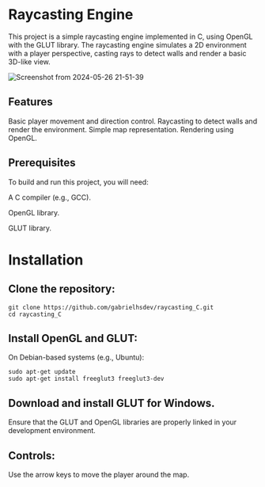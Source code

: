 # Raycasting Engine
This project is a simple raycasting engine implemented in C, using OpenGL with the GLUT library. The raycasting engine simulates a 2D environment with a player perspective, casting rays to detect walls and render a basic 3D-like view.

![Screenshot from 2024-05-26 21-51-39](https://github.com/gabrielhsdev/raycasting_C/assets/114205281/e195428b-c0a6-469c-a8f6-888385131fdc)

## Features
Basic player movement and direction control.
Raycasting to detect walls and render the environment.
Simple map representation.
Rendering using OpenGL.

## Prerequisites

To build and run this project, you will need:

A C compiler (e.g., GCC).

OpenGL library.

GLUT library.

# Installation

## Clone the repository:
```
git clone https://github.com/gabrielhsdev/raycasting_C.git
cd raycasting_C
```

## Install OpenGL and GLUT:
On Debian-based systems (e.g., Ubuntu):

```
sudo apt-get update
sudo apt-get install freeglut3 freeglut3-dev
```

## Download and install GLUT for Windows.
Ensure that the GLUT and OpenGL libraries are properly linked in your development environment.

## Controls:
Use the arrow keys to move the player around the map.
